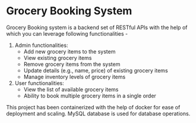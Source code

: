 
# Grocery Booking System

Grocery Booking system is a backend set of RESTful APIs with the help of which you can leverage following functionalities -

1. Admin functionalities:
   - Add new grocery items to the system
   - View existing grocery items
   - Remove grocery items from the system
   - Update details (e.g., name, price) of existing grocery items
   - Manage inventory levels of grocery items
2. User functionalities:
   - View the list of available grocery items
   - Ability to book multiple grocery items in a single order


This project has been containerized with the help of docker for ease of deployment and scaling.
MySQL database is used for database operations.
